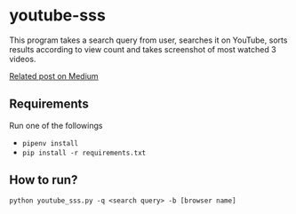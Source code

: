 youtube-sss
===========

This program takes a search query from user, searches it on YouTube, sorts results
according to view count and takes screenshot of most watched 3 videos.

[Related post on Medium](https://python.plainenglish.io/scrape-screenshots-from-youtube-with-python-and-selenium-6928d6568cce)

## Requirements

Run one of the followings

* `pipenv install`
* `pip install -r requirements.txt`


## How to run?

`python youtube_sss.py -q <search query> -b [browser name]`
